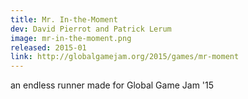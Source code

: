 ```yaml
---
title: Mr. In-the-Moment
dev: David Pierrot and Patrick Lerum
image: mr-in-the-moment.png
released: 2015-01
link: http://globalgamejam.org/2015/games/mr-moment
---
```


an endless runner made for Global Game Jam '15
